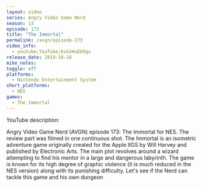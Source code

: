 ```yaml
---
layout: video
series: Angry Video Game Nerd
season: 13
episode: 173
title: "The Immortal"
permalink: /avgn/episode-173
video_info:
  - youtube;YouTube;KvGxHuEUXgs
release_date: 2019-10-16
mike_notes:
toggle: off
platforms:
  - Nintendo Entertainment System
short_platforms:
  - NES
games:
  - The Immortal
---
```


<p class="yt-description">YouTube description:</p>

Angry Video Game Nerd (AVGN) episode 173: The Immortal for NES. The review part was filmed in one continuous shot. The Immortal is an isometric adventure game originally created for the Apple IIGS by Will Harvey and published by Electronic Arts. The main plot revolves around a wizard attempting to find his mentor in a large and dangerous labyrinth. The game is known for its high degree of graphic violence (it is much reduced in the NES version) along with its punishing difficulty. Let's see if the Nerd can tackle this game and his own dungeon